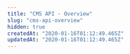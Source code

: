 ```yaml
---
title: "CMS API - Overview"
slug: "cms-api-overview"
hidden: true
createdAt: "2020-01-16T01:12:49.465Z"
updatedAt: "2020-01-16T01:12:49.465Z"
---
```

